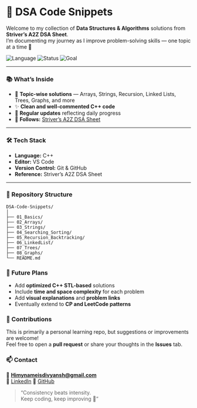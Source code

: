 # 🧩 DSA Code Snippets

Welcome to my collection of **Data Structures & Algorithms** solutions from **Striver’s A2Z DSA Sheet**.  
I’m documenting my journey as I improve problem-solving skills — one topic at a time 🚀  

![Language](https://img.shields.io/badge/Language-C++-blue)
![Status](https://img.shields.io/badge/Updated-Daily-brightgreen)
![Goal](https://img.shields.io/badge/Goal-Master%20DSA-orange)

---

### 📚 What’s Inside
- 🧠 **Topic-wise solutions** — Arrays, Strings, Recursion, Linked Lists, Trees, Graphs, and more  
- ✨ **Clean and well-commented C++ code**  
- 🔁 **Regular updates** reflecting daily progress  
- 📘 **Follows:** [Striver’s A2Z DSA Sheet](https://takeuforward.org/)

---

### 🛠️ Tech Stack
- **Language:** C++  
- **Editor:** VS Code  
- **Version Control:** Git & GitHub  
- **Reference:** Striver’s A2Z DSA Sheet  

---

### 📂 Repository Structure
```
DSA-Code-Snippets/
│
├── 01_Basics/
├── 02_Arrays/
├── 03_Strings/
├── 04_Searching_Sorting/
├── 05_Recursion_Backtracking/
├── 06_LinkedList/
├── 07_Trees/
├── 08_Graphs/
└── README.md

```

### 🌱 Future Plans
- Add **optimized C++ STL-based** solutions  
- Include **time and space complexity** for each problem  
- Add **visual explanations** and **problem links**  
- Eventually extend to **CP and LeetCode patterns**


### 🤝 Contributions
This is primarily a personal learning repo, but suggestions or improvements are welcome!  
Feel free to open a **pull request** or share your thoughts in the **Issues** tab.


### 📫 Contact
📧 **Himynameisdivyansh@gmail.com**  
💼 [LinkedIn](https://www.linkedin.com/in/divyansh-garg-b82471325/)
🐙 [GitHub](https://github.com/DivyanshGarg380)


> “Consistency beats intensity.  
> Keep coding, keep improving 💪”
